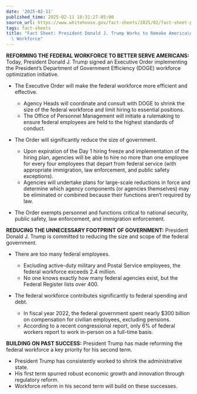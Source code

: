 ```yaml
---
date: '2025-02-11'
published_time: 2025-02-11 18:31:27-05:00
source_url: https://www.whitehouse.gov/fact-sheets/2025/02/fact-sheet-president-donald-j-trump-works-to-remake-americas-federal-workforce/
tags: fact-sheets
title: "Fact Sheet: President Donald J. Trump Works to Remake America\u2019s Federal\
  \ Workforce"
---
```

 
**REFORMING THE FEDERAL WORKFORCE TO BETTER SERVE AMERICANS:** Today,
President Donald J. Trump signed an Executive Order implementing the
President’s Department of Government Efficiency (DOGE) workforce
optimization initiative.

-   The Executive Order will make the federal workforce more efficient
    and effective.
    -   Agency Heads will coordinate and consult with DOGE to shrink the
        size of the federal workforce and limit hiring to essential
        positions.

    <!-- -->

    -   The Office of Personnel Management will initiate a rulemaking to
        ensure federal employees are held to the highest standards of
        conduct.
-   The Order will significantly reduce the size of government.
    -   Upon expiration of the Day 1 hiring freeze and implementation of
        the hiring plan, agencies will be able to hire no more than one
        employee for every four employees that depart from federal
        service (with appropriate immigration, law enforcement, and
        public safety exceptions).

    <!-- -->

    -   Agencies will undertake plans for large-scale reductions in
        force and determine which agency components (or agencies
        themselves) may be eliminated or combined because their
        functions aren’t required by law.
-   The Order exempts personnel and functions critical to national
    security, public safety, law enforcement, and immigration
    enforcement.

**REDUCING THE UNNECESSARY FOOTPRINT OF GOVERNMENT:** President Donald
J. Trump is committed to reducing the size and scope of the federal
government.

-   There are too many federal employees.
    -   Excluding active-duty military and Postal Service employees, the
        federal workforce exceeds 2.4 million.

    <!-- -->

    -   No one knows exactly how many federal agencies exist, but the
        Federal Register lists over 400.
-   The federal workforce contributes significantly to federal spending
    and debt.
    -   In fiscal year 2022, the federal government spent nearly $300
        billion on compensation for civilian employees, excluding
        pensions.

    <!-- -->

    -   According to a recent congressional report, only 6% of federal
        workers report to work in-person on a full-time basis.

**BUILDING ON PAST SUCCESS:** President Trump has made reforming the
federal workforce a key priority for his second term.

-   President Trump has consistently worked to shrink the administrative
    state.
-   His first term spurred robust economic growth and innovation through
    regulatory reform. 
-   Workforce reform in his second term will build on these successes.
